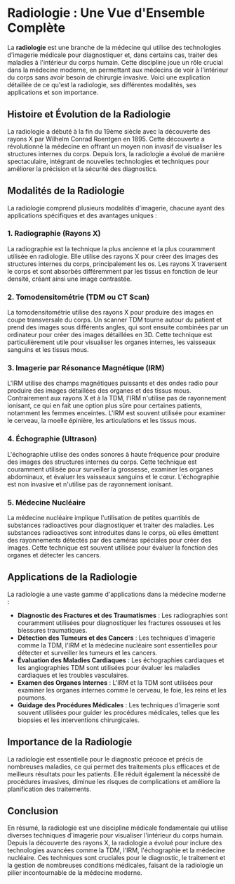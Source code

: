 # Radiologie : Une Vue d'Ensemble Complète

La **radiologie** est une branche de la médecine qui utilise des technologies d'imagerie médicale pour diagnostiquer et, dans certains cas, traiter des maladies à l'intérieur du corps humain. Cette discipline joue un rôle crucial dans la médecine moderne, en permettant aux médecins de voir à l'intérieur du corps sans avoir besoin de chirurgie invasive. Voici une explication détaillée de ce qu'est la radiologie, ses différentes modalités, ses applications et son importance.

## Histoire et Évolution de la Radiologie

La radiologie a débuté à la fin du 19ème siècle avec la découverte des rayons X par Wilhelm Conrad Roentgen en 1895. Cette découverte a révolutionné la médecine en offrant un moyen non invasif de visualiser les structures internes du corps. Depuis lors, la radiologie a évolué de manière spectaculaire, intégrant de nouvelles technologies et techniques pour améliorer la précision et la sécurité des diagnostics.

## Modalités de la Radiologie

La radiologie comprend plusieurs modalités d'imagerie, chacune ayant des applications spécifiques et des avantages uniques :

### 1. **Radiographie (Rayons X)**

La radiographie est la technique la plus ancienne et la plus couramment utilisée en radiologie. Elle utilise des rayons X pour créer des images des structures internes du corps, principalement les os. Les rayons X traversent le corps et sont absorbés différemment par les tissus en fonction de leur densité, créant ainsi une image contrastée.

### 2. **Tomodensitométrie (TDM ou CT Scan)**

La tomodensitométrie utilise des rayons X pour produire des images en coupe transversale du corps. Un scanner TDM tourne autour du patient et prend des images sous différents angles, qui sont ensuite combinées par un ordinateur pour créer des images détaillées en 3D. Cette technique est particulièrement utile pour visualiser les organes internes, les vaisseaux sanguins et les tissus mous.

### 3. **Imagerie par Résonance Magnétique (IRM)**

L'IRM utilise des champs magnétiques puissants et des ondes radio pour produire des images détaillées des organes et des tissus mous. Contrairement aux rayons X et à la TDM, l'IRM n'utilise pas de rayonnement ionisant, ce qui en fait une option plus sûre pour certaines patients, notamment les femmes enceintes. L'IRM est souvent utilisée pour examiner le cerveau, la moelle épinière, les articulations et les tissus mous.

### 4. **Échographie (Ultrason)**

L'échographie utilise des ondes sonores à haute fréquence pour produire des images des structures internes du corps. Cette technique est couramment utilisée pour surveiller la grossesse, examiner les organes abdominaux, et évaluer les vaisseaux sanguins et le cœur. L'échographie est non invasive et n'utilise pas de rayonnement ionisant.

### 5. **Médecine Nucléaire**

La médecine nucléaire implique l'utilisation de petites quantités de substances radioactives pour diagnostiquer et traiter des maladies. Les substances radioactives sont introduites dans le corps, où elles émettent des rayonnements détectés par des caméras spéciales pour créer des images. Cette technique est souvent utilisée pour évaluer la fonction des organes et détecter les cancers.

## Applications de la Radiologie

La radiologie a une vaste gamme d'applications dans la médecine moderne :

- **Diagnostic des Fractures et des Traumatismes** : Les radiographies sont couramment utilisées pour diagnostiquer les fractures osseuses et les blessures traumatiques.
- **Détection des Tumeurs et des Cancers** : Les techniques d'imagerie comme la TDM, l'IRM et la médecine nucléaire sont essentielles pour détecter et surveiller les tumeurs et les cancers.
- **Évaluation des Maladies Cardiaques** : Les échographies cardiaques et les angiographies TDM sont utilisées pour évaluer les maladies cardiaques et les troubles vasculaires.
- **Examen des Organes Internes** : L'IRM et la TDM sont utilisées pour examiner les organes internes comme le cerveau, le foie, les reins et les poumons.
- **Guidage des Procédures Médicales** : Les techniques d'imagerie sont souvent utilisées pour guider les procédures médicales, telles que les biopsies et les interventions chirurgicales.

## Importance de la Radiologie

La radiologie est essentielle pour le diagnostic précoce et précis de nombreuses maladies, ce qui permet des traitements plus efficaces et de meilleurs résultats pour les patients. Elle réduit également la nécessité de procédures invasives, diminue les risques de complications et améliore la planification des traitements.

## Conclusion

En résumé, la radiologie est une discipline médicale fondamentale qui utilise diverses techniques d'imagerie pour visualiser l'intérieur du corps humain. Depuis la découverte des rayons X, la radiologie a évolué pour inclure des technologies avancées comme la TDM, l'IRM, l'échographie et la médecine nucléaire. Ces techniques sont cruciales pour le diagnostic, le traitement et la gestion de nombreuses conditions médicales, faisant de la radiologie un pilier incontournable de la médecine moderne.